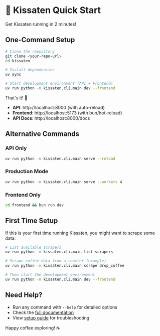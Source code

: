# 🚀 Kissaten Quick Start

Get Kissaten running in 2 minutes!

## One-Command Setup

```bash
# Clone the repository
git clone <your-repo-url>
cd kissaten

# Install dependencies
uv sync

# Start development environment (API + Frontend)
uv run python -m kissaten.cli.main dev --frontend
```

That's it! 🎉

- **API**: http://localhost:8000 (with auto-reload)
- **Frontend**: http://localhost:5173 (with bun/hot-reload)
- **API Docs**: http://localhost:8000/docs

## Alternative Commands

### API Only
```bash
uv run python -m kissaten.cli.main serve --reload
```

### Production Mode
```bash
uv run python -m kissaten.cli.main serve --workers 4
```

### Frontend Only
```bash
cd frontend && bun run dev
```

## First Time Setup

If this is your first time running Kissaten, you might want to scrape some data:

```bash
# List available scrapers
uv run python -m kissaten.cli.main list-scrapers

# Scrape coffee data from a roaster (example)
uv run python -m kissaten.cli.main scrape drop_coffee

# Then start the development environment
uv run python -m kissaten.cli.main dev --frontend
```

## Need Help?

- Run any command with `--help` for detailed options
- Check the [full documentation](README.md)
- View [setup guide](SETUP.md) for troubleshooting

Happy coffee exploring! ☕
